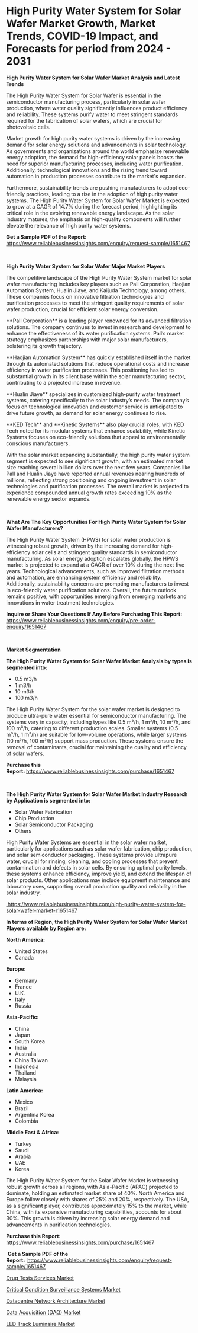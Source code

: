 <p><h1>High Purity Water System for Solar Wafer Market Growth, Market Trends, COVID-19 Impact, and Forecasts for period from 2024 - 2031</h1></p><p><strong>High Purity Water System for Solar Wafer Market Analysis and Latest Trends</strong></p>
<p><p>The High Purity Water System for Solar Wafer is essential in the semiconductor manufacturing process, particularly in solar wafer production, where water quality significantly influences product efficiency and reliability. These systems purify water to meet stringent standards required for the fabrication of solar wafers, which are crucial for photovoltaic cells. </p><p>Market growth for high purity water systems is driven by the increasing demand for solar energy solutions and advancements in solar technology. As governments and organizations around the world emphasize renewable energy adoption, the demand for high-efficiency solar panels boosts the need for superior manufacturing processes, including water purification. Additionally, technological innovations and the rising trend toward automation in production processes contribute to the market's expansion.</p><p>Furthermore, sustainability trends are pushing manufacturers to adopt eco-friendly practices, leading to a rise in the adoption of high purity water systems. The High Purity Water System for Solar Wafer Market is expected to grow at a CAGR of 14.7% during the forecast period, highlighting its critical role in the evolving renewable energy landscape. As the solar industry matures, the emphasis on high-quality components will further elevate the relevance of high purity water systems.</p></p>
<p><strong>Get a Sample PDF of the Report:&nbsp;</strong> <a href="https://www.reliablebusinessinsights.com/enquiry/request-sample/1651467?utm_campaign=1873&utm_medium=2&utm_source=Github&utm_content=ia&utm_term=08122024&utm_id=high-purity-water-system-for-solar-wafer">https://www.reliablebusinessinsights.com/enquiry/request-sample/1651467</a></p>
<p>&nbsp;</p>
<p><strong>High Purity Water System for Solar Wafer Major Market Players</strong></p>
<p><p>The competitive landscape of the High Purity Water System market for solar wafer manufacturing includes key players such as Pall Corporation, Haojian Automation System, Hualin Jiaye, and Kaijuda Technology, among others. These companies focus on innovative filtration technologies and purification processes to meet the stringent quality requirements of solar wafer production, crucial for efficient solar energy conversion.</p><p>**Pall Corporation** is a leading player renowned for its advanced filtration solutions. The company continues to invest in research and development to enhance the effectiveness of its water purification systems. Pall’s market strategy emphasizes partnerships with major solar manufacturers, bolstering its growth trajectory. </p><p>**Haojian Automation System** has quickly established itself in the market through its automated solutions that reduce operational costs and increase efficiency in water purification processes. This positioning has led to substantial growth in its client base within the solar manufacturing sector, contributing to a projected increase in revenue.</p><p>**Hualin Jiaye** specializes in customized high-purity water treatment systems, catering specifically to the solar industry’s needs. The company’s focus on technological innovation and customer service is anticipated to drive future growth, as demand for solar energy continues to rise.</p><p>**KED Tech** and **Kinetic Systems** also play crucial roles, with KED Tech noted for its modular systems that enhance scalability, while Kinetic Systems focuses on eco-friendly solutions that appeal to environmentally conscious manufacturers.</p><p>With the solar market expanding substantially, the high purity water system segment is expected to see significant growth, with an estimated market size reaching several billion dollars over the next few years. Companies like Pall and Hualin Jiaye have reported annual revenues nearing hundreds of millions, reflecting strong positioning and ongoing investment in solar technologies and purification processes. The overall market is projected to experience compounded annual growth rates exceeding 10% as the renewable energy sector expands.</p></p>
<p>&nbsp;</p>
<p><strong>What Are The Key Opportunities For High Purity Water System for Solar Wafer Manufacturers?</strong></p>
<p><p>The High Purity Water System (HPWS) for solar wafer production is witnessing robust growth, driven by the increasing demand for high-efficiency solar cells and stringent quality standards in semiconductor manufacturing. As solar energy adoption escalates globally, the HPWS market is projected to expand at a CAGR of over 10% during the next five years. Technological advancements, such as improved filtration methods and automation, are enhancing system efficiency and reliability. Additionally, sustainability concerns are prompting manufacturers to invest in eco-friendly water purification solutions. Overall, the future outlook remains positive, with opportunities emerging from emerging markets and innovations in water treatment technologies.</p></p>
<p><strong>Inquire or Share Your Questions If Any Before Purchasing This Report:</strong> <a href="https://www.reliablebusinessinsights.com/enquiry/pre-order-enquiry/1651467?utm_campaign=1873&utm_medium=2&utm_source=Github&utm_content=ia&utm_term=08122024&utm_id=high-purity-water-system-for-solar-wafer">https://www.reliablebusinessinsights.com/enquiry/pre-order-enquiry/1651467</a></p>
<p>&nbsp;</p>
<p><strong>Market Segmentation</strong></p>
<p><strong>The High Purity Water System for Solar Wafer Market Analysis by types is segmented into:</strong></p>
<p><ul><li>0.5 m3/h</li><li>1 m3/h</li><li>10 m3/h</li><li>100 m3/h</li></ul></p>
<p><p>The High Purity Water System for the solar wafer market is designed to produce ultra-pure water essential for semiconductor manufacturing. The systems vary in capacity, including types like 0.5 m³/h, 1 m³/h, 10 m³/h, and 100 m³/h, catering to different production scales. Smaller systems (0.5 m³/h, 1 m³/h) are suitable for low-volume operations, while larger systems (10 m³/h, 100 m³/h) support mass production. These systems ensure the removal of contaminants, crucial for maintaining the quality and efficiency of solar wafers.</p></p>
<p><strong>Purchase this Report:&nbsp;</strong><a href="https://www.reliablebusinessinsights.com/purchase/1651467?utm_campaign=1873&utm_medium=2&utm_source=Github&utm_content=ia&utm_term=08122024&utm_id=high-purity-water-system-for-solar-wafer">https://www.reliablebusinessinsights.com/purchase/1651467</a></p>
<p>&nbsp;</p>
<p><strong>The High Purity Water System for Solar Wafer Market Industry Research by Application is segmented into:</strong></p>
<p><ul><li>Solar Wafer Fabrication</li><li>Chip Production</li><li>Solar Semiconductor Packaging</li><li>Others</li></ul></p>
<p><p>High Purity Water Systems are essential in the solar wafer market, particularly for applications such as solar wafer fabrication, chip production, and solar semiconductor packaging. These systems provide ultrapure water, crucial for rinsing, cleaning, and cooling processes that prevent contamination and defects in solar cells. By ensuring optimal purity levels, these systems enhance efficiency, improve yield, and extend the lifespan of solar products. Other applications may include equipment maintenance and laboratory uses, supporting overall production quality and reliability in the solar industry.</p></p>
<p><a href="https://www.reliablebusinessinsights.com/high-purity-water-system-for-solar-wafer-market-r1651467?utm_campaign=1873&utm_medium=2&utm_source=Github&utm_content=ia&utm_term=08122024&utm_id=high-purity-water-system-for-solar-wafer">&nbsp;https://www.reliablebusinessinsights.com/high-purity-water-system-for-solar-wafer-market-r1651467</a></p>
<p><strong>In terms of Region, the High Purity Water System for Solar Wafer Market Players available by Region are:</strong></p>
<p>
    <p> <strong> North America: </strong>
        <ul>
            <li>United States</li>
            <li>Canada</li>
        </ul>
        </p> 
    <p> <strong> Europe: </strong>
        <ul>
            <li>Germany</li>
            <li>France</li>
            <li>U.K.</li>
            <li>Italy</li>
            <li>Russia</li>
        </ul>
        </p> 
    <p> <strong> Asia-Pacific: </strong>
        <ul>
            <li>China</li>
            <li>Japan</li>
            <li>South Korea</li>
            <li>India</li>
            <li>Australia</li>
            <li>China Taiwan</li>
            <li>Indonesia</li>
            <li>Thailand</li>
            <li>Malaysia</li>
        </ul>
        </p> 
    <p> <strong> Latin America: </strong>
        <ul>
            <li>Mexico</li>
            <li>Brazil</li>
            <li>Argentina Korea</li>
            <li>Colombia</li>
        </ul>
        </p> 
    <p> <strong> Middle East & Africa: </strong>
        <ul>
            <li>Turkey</li>
            <li>Saudi</li>
            <li>Arabia</li>
            <li>UAE</li>
            <li>Korea</li>
        </ul>
    </p>
    </p>
<p><p>The High Purity Water System for the Solar Wafer Market is witnessing robust growth across all regions, with Asia-Pacific (APAC) projected to dominate, holding an estimated market share of 40%. North America and Europe follow closely with shares of 25% and 20%, respectively. The USA, as a significant player, contributes approximately 15% to the market, while China, with its expansive manufacturing capabilities, accounts for about 30%. This growth is driven by increasing solar energy demand and advancements in purification technologies.</p></p>
<p><strong>Purchase this Report: </strong><a href="https://www.reliablebusinessinsights.com/purchase/1651467?utm_campaign=1873&utm_medium=2&utm_source=Github&utm_content=ia&utm_term=08122024&utm_id=high-purity-water-system-for-solar-wafer">https://www.reliablebusinessinsights.com/purchase/1651467</a></p>
<p>&nbsp;<strong>Get a Sample PDF of the Report:&nbsp;&nbsp;</strong><a href="https://www.reliablebusinessinsights.com/enquiry/request-sample/1651467?utm_campaign=1873&utm_medium=2&utm_source=Github&utm_content=ia&utm_term=08122024&utm_id=high-purity-water-system-for-solar-wafer">https://www.reliablebusinessinsights.com/enquiry/request-sample/1651467</a></p>
<p><strong></strong></p>
<p><p><a href="https://github.com/millionkaryn68/Market-Research-Report-List-1/blob/main/drug-tests-services-market.md?utm_campaign=1873&utm_medium=2&utm_source=Github&utm_content=ia&utm_term=08122024&utm_id=high-purity-water-system-for-solar-wafer">Drug Tests Services Market</a></p><p><a href="https://www.linkedin.com/pulse/the-sympatico-insight-9odme?utm_campaign=1873&utm_medium=2&utm_source=Github&utm_content=ia&utm_term=08122024&utm_id=high-purity-water-system-for-solar-wafer">Critical Condition Surveillance Systems Market</a></p><p><a href="https://www.linkedin.com/pulse/datacentre-network-architecture-market-size-growing-cagr-z0fff?utm_campaign=1873&utm_medium=2&utm_source=Github&utm_content=ia&utm_term=08122024&utm_id=high-purity-water-system-for-solar-wafer">Datacentre Network Architecture Market</a></p><p><a href="https://www.linkedin.com/pulse/global-data-acquisition-daq-market-analysis-forecast-113-cagr-iqrsf?utm_campaign=1873&utm_medium=2&utm_source=Github&utm_content=ia&utm_term=08122024&utm_id=high-purity-water-system-for-solar-wafer">Data Acquisition (DAQ) Market</a></p><p><a href="https://github.com/JubayerMia832/Market-Research-Report-List-1/blob/main/led-track-luminaire-market.md?utm_campaign=1873&utm_medium=2&utm_source=Github&utm_content=ia&utm_term=08122024&utm_id=high-purity-water-system-for-solar-wafer">LED Track Luminaire Market</a></p></p>